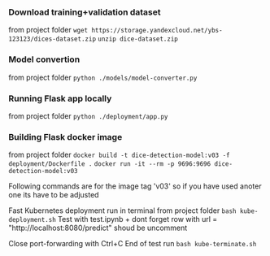 ### Download training+validation dataset
from project folder
`wget https://storage.yandexcloud.net/ybs-123123/dices-dataset.zip`
`unzip dice-dataset.zip`

### Model convertion
from project folder
`python ./models/model-converter.py`

### Running Flask app locally
from project folder
`python ./deployment/app.py`

### Building Flask docker image
from project folder
`docker build -t dice-detection-model:v03 -f deployment/Dockerfile .`
`docker run -it --rm -p 9696:9696 dice-detection-model:v03`

Following commands are for the image tag 'v03' so if you have used anoter one its have to be adjusted

Fast Kubernetes deployment
run in terminal from project folder
`bash kube-deployment.sh`
Test with test.ipynb + dont forget row with url = "http://localhost:8080/predict" shoud be uncomment

Close port-forwarding with Ctrl+C
End of test run
`bash kube-terminate.sh`